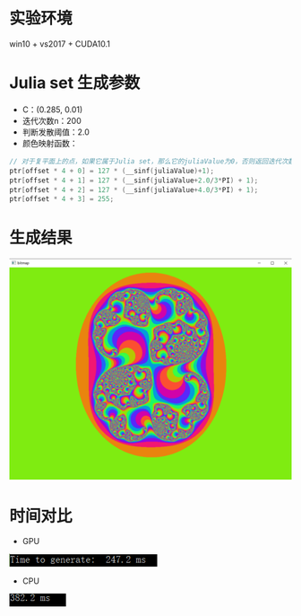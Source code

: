# 实验环境
win10 + vs2017 + CUDA10.1

# Julia set 生成参数
- C：(0.285, 0.01)
- 迭代次数n：200 
- 判断发散阈值：2.0
- 颜色映射函数：

```c++
// 对于复平面上的点，如果它属于Julia set，那么它的juliaValue为0，否则返回迭代次数；它的颜色就是一个关于这个点已经迭代了的次数的三角函数。
ptr[offset * 4 + 0] = 127 * (__sinf(juliaValue)+1);
ptr[offset * 4 + 1] = 127 * (__sinf(juliaValue+2.0/3*PI) + 1);
ptr[offset * 4 + 2] = 127 * (__sinf(juliaValue+4.0/3*PI) + 1);
ptr[offset * 4 + 3] = 255;
```

# 生成结果
![RESULT](result/result.png)

# 时间对比
- GPU

![GPU TIME](result/time_gpu.png)

- CPU

![CPU TIME](result/time_cpu.png)